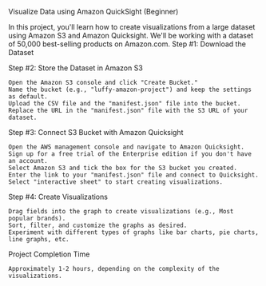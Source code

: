 Visualize Data using Amazon QuickSight (Beginner)

In this project, you'll learn how to create visualizations from a large dataset using Amazon S3 and Amazon Quicksight. We'll be working with a dataset of 50,000 best-selling products on Amazon.com.
Step #1: Download the Dataset

Step #2: Store the Dataset in Amazon S3

    Open the Amazon S3 console and click "Create Bucket."
    Name the bucket (e.g., "luffy-amazon-project") and keep the settings as default.
    Upload the CSV file and the "manifest.json" file into the bucket.
    Replace the URL in the "manifest.json" file with the S3 URL of your dataset.

Step #3: Connect S3 Bucket with Amazon Quicksight

    Open the AWS management console and navigate to Amazon Quicksight.
    Sign up for a free trial of the Enterprise edition if you don't have an account.
    Select Amazon S3 and tick the box for the S3 bucket you created.
    Enter the link to your "manifest.json" file and connect to Quicksight.
    Select "interactive sheet" to start creating visualizations.

Step #4: Create Visualizations

    Drag fields into the graph to create visualizations (e.g., Most popular brands).
    Sort, filter, and customize the graphs as desired.
    Experiment with different types of graphs like bar charts, pie charts, line graphs, etc.


Project Completion Time

    Approximately 1-2 hours, depending on the complexity of the visualizations.
